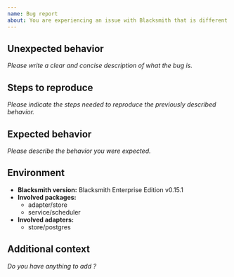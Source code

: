 ```yaml
---
name: Bug report
about: You are experiencing an issue with Blacksmith that is different than the documented or expected behavior
---
```


## Unexpected behavior

*Please write a clear and concise description of what the bug is.*

## Steps to reproduce

*Please indicate the steps needed to reproduce the previously described behavior.*

## Expected behavior

*Please describe the behavior you were expected.*

## Environment

- **Blacksmith version:** Blacksmith Enterprise Edition v0.15.1
- **Involved packages:**
  - adapter/store
  - service/scheduler
- **Involved adapters:**
  - store/postgres

## Additional context

*Do you have anything to add ?*
